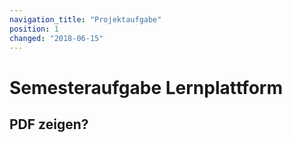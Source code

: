 ```yaml
---
navigation_title: "Projektaufgabe"
position: 1
changed: "2018-06-15"
---
```


# Semesteraufgabe Lernplattform

## PDF zeigen?
